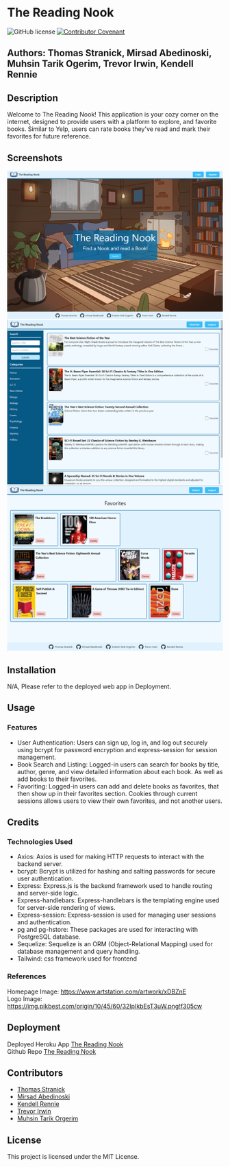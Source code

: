 # The Reading Nook
![GitHub license](https://img.shields.io/badge/License-MIT-yellow.svg)
[![Contributor Covenant](https://img.shields.io/badge/Contributor%20Covenant-2.1-4baaaa.svg)](code_of_conduct.md)

## Authors: Thomas Stranick, Mirsad Abedinoski, Muhsin Tarik Ogerim, Trevor Irwin, Kendell Rennie

## Description 

Welcome to The Reading Nook! This application is your cozy corner on the internet, designed to provide users with a platform to explore, and favorite books. Similar to Yelp, users can rate books they've read and mark their favorites for future reference.

## Screenshots
<img src="./public/assets/images/project2img1.png"/>
<img src="./public/assets/images/project2img2.png"/>
<img src="./public/assets/images/project2img3.png"/>

## Installation
N/A, Please refer to the deployed web app in Deployment.

## Usage
### Features
* User Authentication: Users can sign up, log in, and log out securely using bcrypt for password encryption and express-session for session management.
* Book Search and Listing: Logged-in users can search for books by title, author, genre, and view detailed information about each book. As well as add books to their favorites.
* Favoriting: Logged-in users can add and delete books as favorites, that then show up in their favorites section. Cookies through current sessions allows users to view their own favorites, and not another users.

## Credits
### Technologies Used

* Axios: Axios is used for making HTTP requests to interact with the backend server.
* bcrypt: Bcrypt is utilized for hashing and salting passwords for secure user authentication.
* Express: Express.js is the backend framework used to handle routing and server-side logic.
* Express-handlebars: Express-handlebars is the templating engine used for server-side rendering of views.
* Express-session: Express-session is used for managing user sessions and authentication.
* pg and pg-hstore: These packages are used for interacting with PostgreSQL database.
* Sequelize: Sequelize is an ORM (Object-Relational Mapping) used for database management and query handling.
* Tailwind: css framework used for frontend

### References
Homepage Image: https://www.artstation.com/artwork/xDBZnE  
Logo Image: https://img.pikbest.com/origin/10/45/60/32IpIkbEsT3uW.png!f305cw 

## Deployment
Deployed Heroku App [The Reading Nook](https://guarded-river-34918-8aebb7f6bceb.herokuapp.com/)  
Github Repo [The Reading Nook](https://github.com/tarikorg/Reading_Nook)

## Contributors
* [Thomas Stranick](https://github.com/ThStranick15) 
* [Mirsad Abedinoski](https://github.com/Mirsad33)
* [Kendell Rennie](https://github.com/dellman000)
* [Trevor Irwin](https://github.com/TIrwin19)
* [Muhsin Tarik Orgerim](https://github.com/tarikorg)

## License
This project is licensed under the MIT License.









